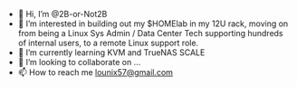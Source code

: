 - 👋 Hi, I’m @2B-or-Not2B
- 👀 I’m interested in building out my $HOMElab in my 12U rack, moving on from being a Linux Sys Admin / Data Center Tech supporting hundreds of internal users, to a remote Linux support role.
- 🌱 I’m currently learning KVM and TrueNAS SCALE
- 💞️ I’m looking to collaborate on ...
- 📫 How to reach me lounix57@gmail.com

<!---
2B-or-Not2B/2B-or-Not2B is a ✨ special ✨ repository because its `README.md` (this file) appears on your GitHub profile.
You can click the Preview link to take a look at your changes.
--->
